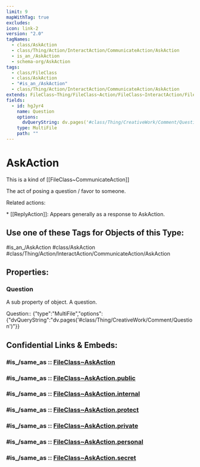 ```yaml
---
limit: 9
mapWithTag: true
excludes: 
icon: link-2
version: "2.0"
tagNames:
  - class/AskAction
  - class/Thing/Action/InteractAction/CommunicateAction/AskAction
  - is_an_/AskAction
  - schema-org/AskAction
tags:
  - class/FileClass
  - class/AskAction
  - "#is_an_/AskAction"
  - class/Thing/Action/InteractAction/CommunicateAction/AskAction
extends: FileClass~Thing/FileClass~Action/FileClass~InteractAction/FileClass~CommunicateAction
fields:
  - id: hgJyr4
    name: Question
    options:
      dvQueryString: dv.pages('#class/Thing/CreativeWork/Comment/Question')
    type: MultiFile
    path: ""
---
```


# AskAction
This is a kind of [[FileClass~CommunicateAction]]

The act of posing a question / favor to someone.

Related actions:

\* [[ReplyAction]]: Appears generally as a response to AskAction.


## Use one of these Tags for Objects of this Type:

#is_an_/AskAction
#class/AskAction
#class/Thing/Action/InteractAction/CommunicateAction/AskAction

## Properties:

### Question
A sub property of object. A question.

Question:: {"type":"MultiFile","options":{"dvQueryString":"dv.pages('#class/Thing/CreativeWork/Comment/Question')"}}


## Confidential Links & Embeds: 

### #is_/same_as :: [FileClass~AskAction](/_Standards/fileClass/FileClass~Thing/FileClass~Action/FileClass~InteractAction/FileClass~CommunicateAction/FileClass~AskAction.md) 

### #is_/same_as :: [FileClass~AskAction.public](/_public/fileClass/FileClass~Thing/FileClass~Action/FileClass~InteractAction/FileClass~CommunicateAction/FileClass~AskAction.public.md) 

### #is_/same_as :: [FileClass~AskAction.internal](/_internal/fileClass/FileClass~Thing/FileClass~Action/FileClass~InteractAction/FileClass~CommunicateAction/FileClass~AskAction.internal.md) 

### #is_/same_as :: [FileClass~AskAction.protect](/_protect/fileClass/FileClass~Thing/FileClass~Action/FileClass~InteractAction/FileClass~CommunicateAction/FileClass~AskAction.protect.md) 

### #is_/same_as :: [FileClass~AskAction.private](/_private/fileClass/FileClass~Thing/FileClass~Action/FileClass~InteractAction/FileClass~CommunicateAction/FileClass~AskAction.private.md) 

### #is_/same_as :: [FileClass~AskAction.personal](/_personal/fileClass/FileClass~Thing/FileClass~Action/FileClass~InteractAction/FileClass~CommunicateAction/FileClass~AskAction.personal.md) 

### #is_/same_as :: [FileClass~AskAction.secret](/_secret/fileClass/FileClass~Thing/FileClass~Action/FileClass~InteractAction/FileClass~CommunicateAction/FileClass~AskAction.secret.md)

